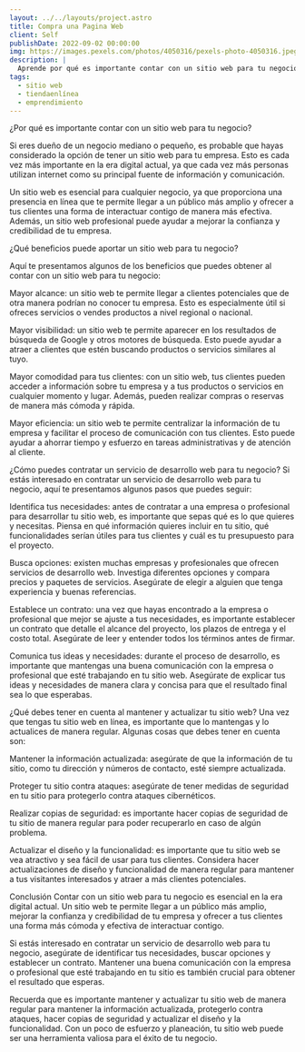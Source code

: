 ```yaml
---
layout: ../../layouts/project.astro
title: Compra una Pagina Web
client: Self
publishDate: 2022-09-02 00:00:00
img: https://images.pexels.com/photos/4050316/pexels-photo-4050316.jpeg?auto=compress&cs=tinysrgb&w=1260&h=750&dpr=1
description: |
  Aprende por qué es importante contar con un sitio web para tu negocio y cómo contratar un servicio de desarrollo web para mejorar tu presencia en línea. Descubre los beneficios que puede aportar un sitio web y cómo mantenerlo y actualizarlo para aprovechar al máximo su potencial.
tags:
  - sitio web
  - tiendaenlínea
  - emprendimiento
---
```


¿Por qué es importante contar con un sitio web para tu negocio?

Si eres dueño de un negocio mediano o pequeño, es probable que hayas considerado la opción de tener un sitio web para tu empresa. Esto es cada vez más importante en la era digital actual, ya que cada vez más personas utilizan internet como su principal fuente de información y comunicación.

Un sitio web es esencial para cualquier negocio, ya que proporciona una presencia en línea que te permite llegar a un público más amplio y ofrecer a tus clientes una forma de interactuar contigo de manera más efectiva. Además, un sitio web profesional puede ayudar a mejorar la confianza y credibilidad de tu empresa.

¿Qué beneficios puede aportar un sitio web para tu negocio?

Aquí te presentamos algunos de los beneficios que puedes obtener al contar con un sitio web para tu negocio:

Mayor alcance: un sitio web te permite llegar a clientes potenciales que de otra manera podrían no conocer tu empresa. Esto es especialmente útil si ofreces servicios o vendes productos a nivel regional o nacional.

Mayor visibilidad: un sitio web te permite aparecer en los resultados de búsqueda de Google y otros motores de búsqueda. Esto puede ayudar a atraer a clientes que estén buscando productos o servicios similares al tuyo.

Mayor comodidad para tus clientes: con un sitio web, tus clientes pueden acceder a información sobre tu empresa y a tus productos o servicios en cualquier momento y lugar. Además, pueden realizar compras o reservas de manera más cómoda y rápida.

Mayor eficiencia: un sitio web te permite centralizar la información de tu empresa y facilitar el proceso de comunicación con tus clientes. Esto puede ayudar a ahorrar tiempo y esfuerzo en tareas administrativas y de atención al cliente.

¿Cómo puedes contratar un servicio de desarrollo web para tu negocio?
Si estás interesado en contratar un servicio de desarrollo web para tu negocio, aquí te presentamos algunos pasos que puedes seguir:

Identifica tus necesidades: antes de contratar a una empresa o profesional para desarrollar tu sitio web, es importante que sepas qué es lo que quieres y necesitas. Piensa en qué información quieres incluir en tu sitio, qué funcionalidades serían útiles para tus clientes y cuál es tu presupuesto para el proyecto.

Busca opciones: existen muchas empresas y profesionales que ofrecen servicios de desarrollo web. Investiga diferentes opciones y compara precios y paquetes de servicios. Asegúrate de elegir a alguien que tenga experiencia y buenas referencias.

Establece un contrato: una vez que hayas encontrado a la empresa o profesional que mejor se ajuste a tus necesidades, es importante establecer un contrato que detalle el alcance del proyecto, los plazos de entrega y el costo total. Asegúrate de leer y entender todos los términos antes de firmar.

Comunica tus ideas y necesidades: durante el proceso de desarrollo, es importante que mantengas una buena comunicación con la empresa o profesional que esté trabajando en tu sitio web. Asegúrate de explicar tus ideas y necesidades de manera clara y concisa para que el resultado final sea lo que esperabas.

¿Qué debes tener en cuenta al mantener y actualizar tu sitio web?
Una vez que tengas tu sitio web en línea, es importante que lo mantengas y lo actualices de manera regular. Algunas cosas que debes tener en cuenta son:

Mantener la información actualizada: asegúrate de que la información de tu sitio, como tu dirección y números de contacto, esté siempre actualizada.

Proteger tu sitio contra ataques: asegúrate de tener medidas de seguridad en tu sitio para protegerlo contra ataques cibernéticos.

Realizar copias de seguridad: es importante hacer copias de seguridad de tu sitio de manera regular para poder recuperarlo en caso de algún problema.

Actualizar el diseño y la funcionalidad: es importante que tu sitio web se vea atractivo y sea fácil de usar para tus clientes. Considera hacer actualizaciones de diseño y funcionalidad de manera regular para mantener a tus visitantes interesados y atraer a más clientes potenciales.

Conclusión
  Contar con un sitio web para tu negocio es esencial en la era digital actual. Un sitio web te permite llegar a un público más amplio, mejorar la confianza y credibilidad de tu empresa y ofrecer a tus clientes una forma más cómoda y efectiva de interactuar contigo.

Si estás interesado en contratar un servicio de desarrollo web para tu negocio, asegúrate de identificar tus necesidades, buscar opciones y establecer un contrato. Mantener una buena comunicación con la empresa o profesional que esté trabajando en tu sitio es también crucial para obtener el resultado que esperas.

Recuerda que es importante mantener y actualizar tu sitio web de manera regular para mantener la información actualizada, protegerlo contra ataques, hacer copias de seguridad y actualizar el diseño y la funcionalidad. Con un poco de esfuerzo y planeación, tu sitio web puede ser una herramienta valiosa para el éxito de tu negocio.